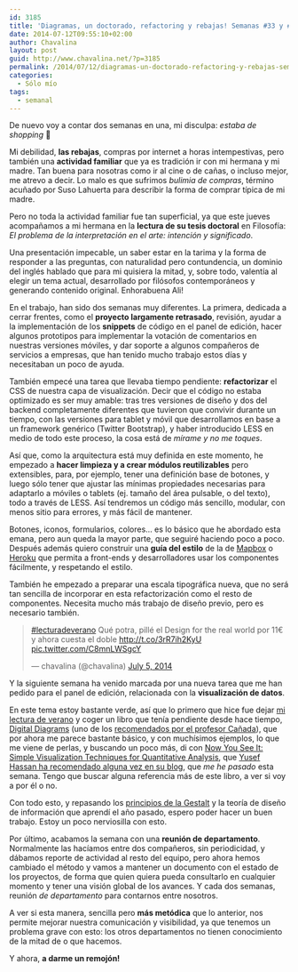 ```yaml
---
id: 3185
title: 'Diagramas, un doctorado, refactoring y rebajas! Semanas #33 y #34'
date: 2014-07-12T09:55:10+02:00
author: Chavalina
layout: post
guid: http://www.chavalina.net/?p=3185
permalink: /2014/07/12/diagramas-un-doctorado-refactoring-y-rebajas-semanas-33-y-34/
categories:
  - Sólo mío
tags:
  - semanal
---
```

De nuevo voy a contar dos semanas en una, mi disculpa: _estaba de shopping_ 🙂



Mi debilidad, **las rebajas**, compras por internet a horas intempestivas, pero también una **actividad familiar** que ya es tradición ir con mi hermana y mi madre. Tan buena para nosotras como ir al cine o de cañas, o incluso mejor, me atrevo a decir. Lo malo es que sufrimos _bulimia de compras_, término acuñado por Suso Lahuerta para describir la forma de comprar típica de mi madre.

Pero no toda la actividad familiar fue tan superficial, ya que este jueves acompañamos a mi hermana en la **lectura de su tesis doctoral** en Filosofía: _El problema de la interpretación en el arte: intención y significado_. 

Una presentación impecable, un saber estar en la tarima y la forma de responder a las preguntas, con naturalidad pero contundencia, un dominio del inglés hablado que para mi quisiera la mitad, y, sobre todo, valentía al elegir un tema actual, desarrollado por filósofos contemporáneos y generando contenido original. Enhorabuena Ali!



En el trabajo, han sido dos semanas muy diferentes. La primera, dedicada a cerrar frentes, como el **proyecto largamente retrasado**, revisión, ayudar a la implementación de los **snippets** de código en el panel de edición, hacer algunos prototipos para implementar la votación de comentarios en nuestras versiones móviles, y dar soporte a algunos compañeros de servicios a empresas, que han tenido mucho trabajo estos días y necesitaban un poco de ayuda.

También empecé una tarea que llevaba tiempo pendiente: **refactorizar** el CSS de nuestra capa de visualización. Decir que el código no estaba optimizado es ser muy amable: tras tres versiones de diseño y dos del backend completamente diferentes que tuvieron que convivir durante un tiempo, con las versiones para tablet y móvil que desarrollamos en base a un framework genérico (Twitter Bootstrap), y haber introducido LESS en medio de todo este proceso, la cosa está de _mírame y no me toques_.

Así que, como la arquitectura está muy definida en este momento, he empezado a **hacer limpieza y a crear módulos reutilizables** pero extensibles, para, por ejemplo, tener una definición base de botones, y luego sólo tener que ajustar las mínimas propiedades necesarias para adaptarlo a móviles o tablets (ej. tamaño del área pulsable, o del texto), todo a través de LESS. Así tendremos un código más sencillo, modular, con menos sitio para errores, y más fácil de mantener.

Botones, iconos, formularios, colores&#8230; es lo básico que he abordado esta emana, pero aun queda la mayor parte, que seguiré haciendo poco a poco. Después además quiero construir una **guía del estilo** de la de [Mapbox](https://www.mapbox.com/base/styling/components/) o [Heroku](http://sfdc-styleguide.herokuapp.com/) que permita a front-ends y desarrolladores usar los componentes fácilmente, y respetando el estilo.

También he empezado a preparar una escala tipográfica nueva, que no será tan sencilla de incorporar en esta refactorización como el resto de componentes. Necesita mucho más trabajo de diseño previo, pero es necesario también.

<blockquote class="twitter-tweet" lang="en">
  <p>
    <a href="https://twitter.com/hashtag/lecturadeverano?src=hash">#lecturadeverano</a> Qué potra, pillé el Design for the real world por 11€ y ahora cuesta el doble <a href="http://t.co/3rR7ih2KyU">http://t.co/3rR7ih2KyU</a> <a href="http://t.co/C8mnLWSgcY">pic.twitter.com/C8mnLWSgcY</a>
  </p>
  
  <p>
    &mdash; chavalina (@chavalina) <a href="https://twitter.com/chavalina/statuses/485361824750374912">July 5, 2014</a>
  </p>
</blockquote>



Y la siguiente semana ha venido marcada por una nueva tarea que me han pedido para el panel de edición, relacionada con la **visualización de datos**. 

En este tema estoy bastante verde, así que lo primero que hice fue dejar [mi lectura de verano](http://www.amazon.es/gp/product/0500273588/ref=as_li_ss_tl?ie=UTF8&camp=3626&creative=24822&creativeASIN=0500273588&linkCode=as2&tag=chavadiari-21) y coger un libro que tenía pendiente desde hace tiempo, [Digital Diagrams](http://www.amazon.es/gp/product/0823015726/ref=as_li_ss_tl?ie=UTF8&camp=3626&creative=24822&creativeASIN=0823015726&linkCode=as2&tag=chavadiari-21) (uno de los [recomendados por el profesor Cañada](http://www.vostokstudio.com/blog/2011/01/the-26-books-that-made-me-an-interaction-designer/)), que por ahora me parece bastante básico, y con muchísimos ejemplos, lo que me viene de perlas, y buscando un poco más, di con [Now You See It: Simple Visualization Techniques for Quantitative Analysis](http://www.amazon.es/gp/product/0970601980/ref=as_li_ss_tl?ie=UTF8&camp=3626&creative=24822&creativeASIN=0970601980&linkCode=as2&tag=chavadiari-21), que [Yusef Hassan ha recomendado alguna vez en su blog](http://www.human-computer.net/blog/), que _me he pasado_ esta semana. Tengo que buscar alguna referencia más de este libro, a ver si voy a por él o no.

Con todo esto, y repasando los [principios de la Gestalt](http://es.wikipedia.org/wiki/Psicolog%C3%ADa_de_la_Gestalt) y la teoría de diseño de información que aprendí el año pasado, espero poder hacer un buen trabajo. Estoy un poco nerviosilla con esto.

Por último, acabamos la semana con una **reunión de departamento**. Normalmente las hacíamos entre dos compañeros, sin periodicidad, y dábamos reporte de actividad al resto del equipo, pero ahora hemos cambiado el método y vamos a mantener un documento con el estado de los proyectos, de forma que quien quiera pueda consultarlo en cualquier momento y tener una visión global de los avances. Y cada dos semanas, reunión _de departamento_ para contarnos entre nosotros. 

A ver si esta manera, sencilla pero **más metódica** que lo anterior, nos permite mejorar nuestra comunicación y visibilidad, ya que tenemos un problema grave con esto: los otros departamentos no tienen conocimiento de la mitad de o que hacemos.

Y ahora, **a darme un remojón!**